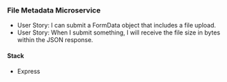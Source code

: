 ### File Metadata Microservice

* User Story: I can submit a FormData object that includes a file upload.
* User Story: When I submit something, I will receive the file size in bytes within the JSON response. 

#### Stack  

* Express



